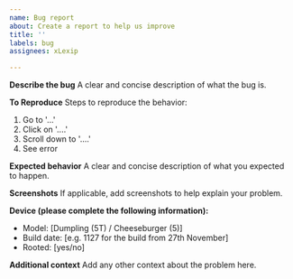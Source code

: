 ```yaml
---
name: Bug report
about: Create a report to help us improve
title: ''
labels: bug
assignees: xLexip

---
```


**Describe the bug**
A clear and concise description of what the bug is.

**To Reproduce**
Steps to reproduce the behavior:
1. Go to '...'
2. Click on '....'
3. Scroll down to '....'
4. See error

**Expected behavior**
A clear and concise description of what you expected to happen.

**Screenshots**
If applicable, add screenshots to help explain your problem.

**Device (please complete the following information):**
 - Model: [Dumpling (5T) / Cheeseburger (5)]
 - Build date: [e.g. 1127 for the build from 27th November]
- Rooted: [yes/no]

**Additional context**
Add any other context about the problem here.
